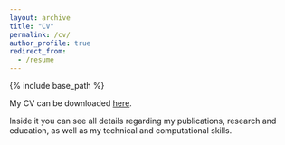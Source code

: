 ```yaml
---
layout: archive
title: "CV"
permalink: /cv/
author_profile: true
redirect_from:
  - /resume
---
```


{% include base_path %}

My CV can be downloaded [here](https://yma17.github.io/files/cv.pdf).

Inside it you can see all details regarding my publications, research and education, as well as my technical and computational skills.